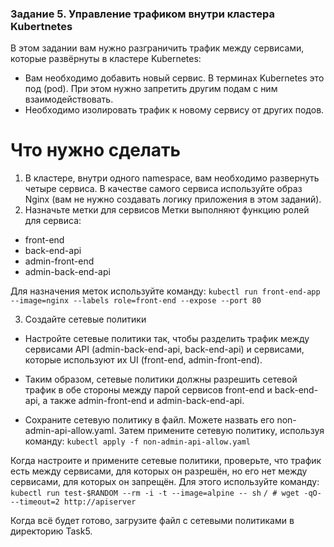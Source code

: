 ### Задание 5. Управление трафиком внутри кластера Kubertnetes

В этом задании вам нужно разграничить трафик между сервисами, которые развёрнуты в кластере Kubernetes:
 - Вам необходимо добавить новый сервис. В терминах Kubernetes это под (pod). При этом нужно запретить другим подам с ним взаимодействовать.
 - Необходимо изолировать трафик к новому сервису от других подов.
# Что нужно сделать
1. В кластере, внутри одного namespace, вам необходимо развернуть четыре сервиса. В качестве самого сервиса используйте образ Nginx (вам не нужно создавать логику приложения в этом заданий).
2. Назначьте метки для сервисов
Метки выполняют функцию ролей для сервиса:
- front-end
- back-end-api
- admin-front-end
- admin-back-end-api

Для назначения меток используйте команду:
```kubectl run front-end-app --image=nginx --labels role=front-end --expose --port 80```

3. Создайте сетевые политики

 - Настройте сетевые политики так, чтобы разделить трафик между сервисами API (admin-back-end-api, back-end-api) и сервисами, которые используют их UI (front-end, admin-front-end).

 - Таким образом, сетевые политики должны разрешить сетевой трафик в обе стороны между парой сервисов front-end и back-end-api, а также admin-front-end и admin-back-end-api.

 - Сохраните сетевую политику в файл. Можете назвать его non-admin-api-allow.yaml. Затем примените сетевую политику, используя команду:
```kubectl apply -f non-admin-api-allow.yaml```

Когда настроите и примените сетевые политики, проверьте, что трафик есть между сервисами, для которых он разрешён, но его нет между сервисами, для которых он запрещён. Для этого используйте команду:
```kubectl run test-$RANDOM --rm -i -t --image=alpine -- sh```
```/ # wget -qO- --timeout=2 http://apiserver```

Когда всё будет готово, загрузите файл с сетевыми политиками в директорию Task5.